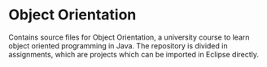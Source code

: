 # Object Orientation
Contains source files for Object Orientation, a university course to learn object oriented programming in Java. The repository is divided in assignments, which are projects which can be imported in Eclipse directly.
